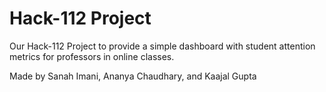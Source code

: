 # Hack-112 Project
Our Hack-112 Project to provide a simple dashboard with student attention metrics for professors in online classes.

Made by Sanah Imani, Ananya Chaudhary, and Kaajal Gupta
